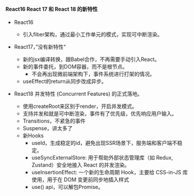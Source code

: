 

#### React16 React 17 和 React 18 的新特性

- React16
    - 引入fiber架构，通过最小工作单元的模式，实现可中断渲染。

- React17，”没有新特性“
    - 新的jsx编译转换，跟Babel合作，不再需要手动引入React。
    - 新的事件委托，到DOM容器，而不是根节点。
        - 不会再出现微前端架构下，事件系统进行打架的情况。
    - useEffect的return从同步改成异步。

- React18 并发特性 (Concurrent Features) 的正式落地。
    - 使用createRoot来区别于render，开启并发模式。
    - 支持并发和就是可中断渲染，事件有了优先级，优先响应用户输入。
    - Transitions，不紧急的事件
    - Suspense，讲太多了
    - 新Hooks
        - useId，生成稳定的id，避免出现SSR场景下，服务端和客户端不稳定。
        - useSyncExternalStore: 用于帮助外部状态管理库（如 Redux, Zustand）安全地接入 React 的并发渲染。
        - useInsertionEffect: 一个新的生命周期 Hook，主要给 CSS-in-JS 库使用，用于在 DOM 变更前同步地插入样式
        - use() api，可以解包Promise。